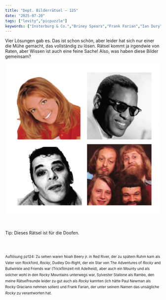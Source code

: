 ```yaml
---
title: "Dept. Bilderrätsel – 125"
date: "2025-07-20"
tags: ["levity","picpuzzle"]
keywords: ["Insterburg & Co.","Briney Spears","Frank Farian","Ian Dury","Ray Charles","Sylvester Stallone"]
---
```

Vier Lösungen gab es. Das ist schon schön, aber leider hat sich nur einer die Mühe gemacht, das vollständig zu lösen. Rätsel kommt ja irgendwie von Raten, aber Wissen ist auch eine feine Sache! Also, was haben diese Bilder gemeinsam? 
<br/>

<img  src="/assets/img/picpuzzle/picpuzzle125.webp" alt="Bilderrätsel125">

<br/>
<br/>
<br/>

Tip: Dieses Rätsel ist für die Doofen.

<br/>
<br/>

<sup>Auflösung pz124: Zu sehen waren Noah Beery jr. in Red River, der zu spätem Ruhm kam als Vater von Rockford, <i>Rocky</i>, Dudley Do-Right, der ein Star von The Adventures of <i>Rocky</i> and Bullwinkle and Friends war (Trickfilmzeit mit Adelheid), aber auch ein Mounty und als solcher wohl in den Rocky Mountains unterwegs war, Sylvester Stallone als Rambo, den meine Rätselfreunde leider zu gut auch als <i>Rocky</i> kannten (ich hätte Paul Newman als Rocky Graciano nehmen sollen) und Frank Farian, der unter seinem Namen das unsägliche <i>Rocky</i> zu verantworten hat.</sup>
